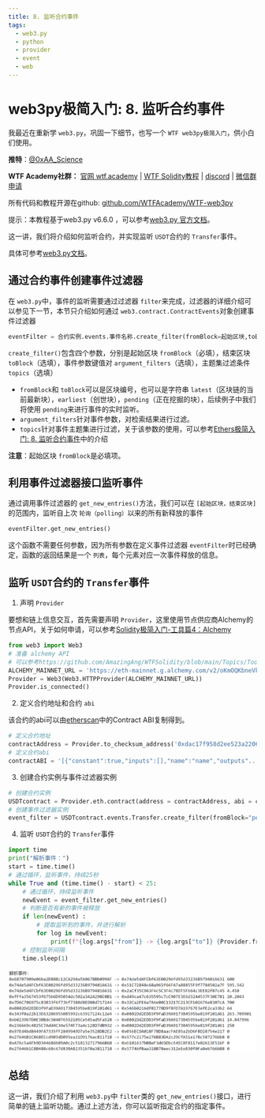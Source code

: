 ```yaml
---
title: 8. 监听合约事件
tags:
  - web3.py
  - python
  - provider
  - event
  - web
---
```

# web3py极简入门: 8. 监听合约事件

我最近在重新学 `web3.py`，巩固一下细节，也写一个 `WTF web3py极简入门`，供小白们使用。

**推特**：[@0xAA_Science](https://twitter.com/0xAA_Science)

**WTF Academy社群：** [官网 wtf.academy](https://wtf.academy) | [WTF Solidity教程](https://github.com/AmazingAng/WTF-Solidity) | [discord](https://discord.gg/5akcruXrsk) | [微信群申请](https://docs.google.com/forms/d/e/1FAIpQLSe4KGT8Sh6sJ7hedQRuIYirOoZK_85miz3dw7vA1-YjodgJ-A/viewform?usp=sf_link)

所有代码和教程开源在github: [github.com/WTFAcademy/WTF-web3py](https://github.com/WTFAcademy/WTF-web3py)

提示：本教程基于web3.py v6.6.0 ，可以参考[web3.py 官方文档](https://web3py.readthedocs.io/en/stable/)。

这一讲，我们将介绍如何监听合约，并实现监听 `USDT`合约的 `Transfer`事件。

具体可参考[web3.py文档](https://web3py.readthedocs.io/en/stable/filters.html#examples-listening-for-events)。

## 通过合约事件创建事件过滤器

在 `web3.py`中，事件的监听需要通过过滤器 `filter`来完成，过滤器的详细介绍可以参见下一节，本节只介绍如何通过 `web3.contract.ContractEvents`对象创建事件过滤器

```PYTHON
eventFilter = 合约实例.events.事件名称.create_filter(fromBlock=起始区块,toBlock = 终止区块, argument_filters = 事件参数键值对, topics = 主题集过滤条件)
```

`create_filter()`包含四个参数，分别是起始区块 `fromBlock`（必填），结束区块 `toBlock`（选填），事件参数键值对 `argument_filters`（选填），主题集过滤条件 `topics`（选填）

- `fromBlock`和 `toBlock`可以是区块编号，也可以是字符串 `latest`（区块链的当前最新块），`earliest`（创世块），`pending`（正在挖掘的块），后续例子中我们将使用 `pending`来进行事件的实时监听。
- `argument_filters`针对事件参数，对检索结果进行过滤。
- `topics`针对事件主题集进行过滤，关于该参数的使用，可以参考[Ethers极简入门: 8. 监听合约事件](https://github.com/WTFAcademy/WTF-Ethers/tree/main/09_EventFilter)中的介绍

**注意**：起始区块 `fromBlock`是必填项。

## 利用事件过滤器接口监听事件

通过调用事件过滤器的 `get_new_entries()`方法，我们可以在 `[起始区块，结束区块]`的范围内，监听自上次 `轮询（polling）`以来的所有新释放的事件

```python
eventFilter.get_new_entries()
```

这个函数不需要任何参数，因为所有参数在定义事件过滤器 `eventFilter`时已经确定，函数的返回结果是一个 `列表`，每个元素对应一次事件释放的信息。

## 监听 `USDT`合约的 `Transfer`事件

1. 声明 `Provider`

要想和链上信息交互，首先需要声明 `Provider`，这里使用节点供应商Alchemy的节点API，关于如何申请，可以参考[Solidity极简入门-工具篇4：Alchemy](https://github.com/AmazingAng/WTF-Solidity/blob/main/Topics/Tools/TOOL04_Alchemy/readme.md)

```python
from web3 import Web3
# 准备 alchemy API 
# 可以参考https://github.com/AmazingAng/WTFSolidity/blob/main/Topics/Tools/TOOL04_Alchemy/readme.md 
ALCHEMY_MAINNET_URL = 'https://eth-mainnet.g.alchemy.com/v2/oKmOQKbneVkxgHZfibs-iFhIlIAl6HDN'
Provider = Web3(Web3.HTTPProvider(ALCHEMY_MAINNET_URL))
Provider.is_connected()
```

2. 定义合约地址和合约 `abi`

该合约的abi可以由[etherscan](https://etherscan.io/address/0xdac17f958d2ee523a2206206994597c13d831ec7#code)中的Contract ABI复制得到。

```PYTHON
# 定义合约地址
contractAddress = Provider.to_checksum_address('0xdac17f958d2ee523a2206206994597c13d831ec7')
# 定义合约abi
contractABI = '[{"constant":true,"inputs":[],"name":"name","outputs"...后面太长所以省略...'
```

3. 创建合约实例与事件过滤器实例

```python
# 创建合约实例
USDTcontract = Provider.eth.contract(address = contractAddress, abi = contractABI)
# 创建事件过滤器实例
event_filter = USDTcontract.events.Transfer.create_filter(fromBlock="pending",toBlock="pending")
```

4. 监听 `USDT`合约的 `Transfer`事件

```PYTHON
import time
print("解析事件：")
start = time.time()
# 通过循环，监听事件，持续25秒
while True and (time.time() - start) < 25:
    # 通过循环，持续监听事件
    newEvent = event_filter.get_new_entries()
    # 判断是否有新的事件被释放
    if len(newEvent) :
        # 提取监听到的事件，并进行解析
        for log in newEvent:
            print(f"{log.args["from"]} -> {log.args["to"]} {Provider.from_wei(log.args["value"], "mwei")}")
    # 控制监听间隔
    time.sleep(1)
```

![部分监听结果](img/8-1.png)

## 总结

这一讲，我们介绍了利用 `web3.py`中 `filter`类的 `get_new_entries()`接口，进行简单的链上监听功能。通过上述方法，你可以监听指定合约的指定事件。
